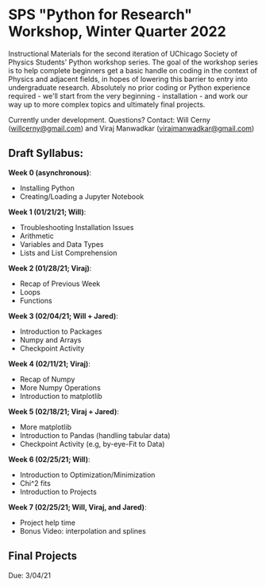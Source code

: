 # SPS "Python for Research" Workshop, Winter Quarter 2022

Instructional Materials for the second iteration of UChicago Society of Physics Students' Python workshop series. The goal of the workshop series is to help complete beginners get a basic handle on coding in the context of Physics and adjacent fields, in hopes of lowering this barrier to entry into undergraduate research. Absolutely no prior coding or Python experience required - we'll start from the very beginning - installation - and work our way up to more complex topics and ultimately final projects.

 Currently under development. Questions? Contact: Will Cerny (willcerny@gmail.com) and Viraj Manwadkar (virajmanwadkar@gmail.com)

## Draft Syllabus:

**Week 0 (asynchronous)**:
- Installing Python 
- Creating/Loading a Jupyter Notebook

**Week 1 (01/21/21; Will)**:
- Troubleshooting Installation Issues
- Arithmetic 
- Variables and Data Types 
- Lists and List Comprehension 

**Week 2 (01/28/21; Viraj)**:
- Recap of Previous Week
- Loops
- Functions

**Week 3 (02/04/21; Will + Jared)**:
- Introduction to Packages
- Numpy and Arrays 
- Checkpoint Activity

**Week 4 (02/11/21; Viraj)**:
- Recap of Numpy
- More Numpy Operations
- Introduction to matplotlib 

**Week 5 (02/18/21; Viraj + Jared)**:
- More matplotlib
- Introduction to Pandas (handling tabular data)
- Checkpoint Activity (e.g, by-eye-Fit to Data)

**Week 6 (02/25/21; Will)**:
- Introduction to Optimization/Minimization
- Chi^2 fits 
- Introduction to Projects

**Week 7 (02/25/21; Will, Viraj, and Jared)**:
- Project help time
- Bonus Video: interpolation and splines

## Final Projects 
Due: 3/04/21


